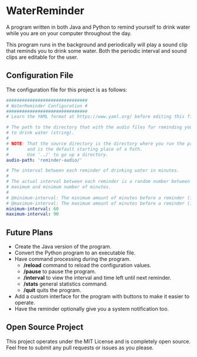 # WaterReminder

A program written in both Java and Python to remind yourself to drink
water while you are on your computer throughout the day.

This program runs in the background and periodically will 
play a sound clip that reminds you to drink some water. 
Both the periodic interval and sound clips are editable 
for the user.

## Configuration File

The configuration file for this project is as follows:
```yaml
###############################
# WaterReminder Configuration #
###############################
# Learn the YAML format at https://www.yaml.org/ before editing this file.

# The path to the directory that with the audio files for reminding yourself
# to drink water (string).
#
# NOTE: That the source directory is the directory where you run the program
#       and is the default starting place of a Path.
#       Use '../' to go up a directory.
audio-path: 'reminder-audio/'

# The interval between each reminder of drinking water in minutes.
#
# The actual interval between each reminder is a random number between the
# maximum and minimum number of minutes.
#
# @minimum-interval: The minimum amount of minutes before a reminder (integer).
# @maximum-interval: The maximum amount of minutes before a reminder (integer).
minimum-interval: 60
maximum-interval: 90
```

## Future Plans

- Create the Java version of the program.
- Convert the Python program to an executable file.
- Have command processing during the program.
  - **/reload** command to reload the configuration values.
  - **/pause** to pause the program.
  - **/interval** to view the interval and time left until next reminder.
  - **/stats** general statistics command.
  - **/quit** quits the program.
- Add a custom interface for the program with buttons to make it easier to
operate.
- Have the reminder optionally give you a system notification too.

## Open Source Project

This project operates under the MIT License and is completely open source. 
Feel free to submit any pull requests or issues as you please.